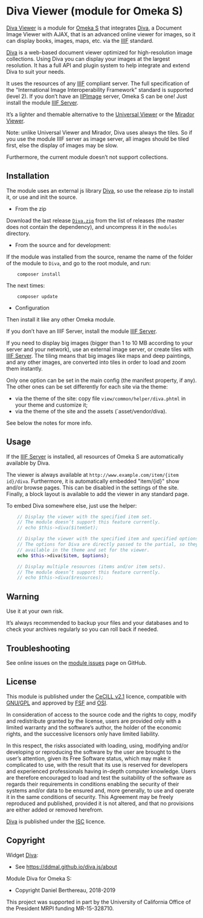 Diva Viewer (module for Omeka S)
================================

[Diva Viewer] is a module for [Omeka S] that integrates [Diva], a Document Image
Viewer with AJAX, that is an advanced online viewer for images, so it can
display books, images, maps, etc. via the [IIIF] standard.

[Diva] is a web-based document viewer optimized for high-resolution image
collections. Using Diva you can display your images at the largest resolution.
It has a full API and plugin system to help integrate and extend Diva to suit
your needs.

It uses the resources of any [IIIF] compliant server. The full specification of
the "International Image Interoperability Framework" standard is supported
(level 2). If you don’t have an [IIPImage] server, Omeka S can be one! Just
install the module [IIIF Server].

It’s a lighter and themable alternative to the [Universal Viewer] or the [Mirador Viewer].

Note: unlike Universal Viewer and Mirador, Diva uses always the tiles. So if you
use the module IIIF server as image server, all images should be tiled first,
else the display of images may be slow.

Furthermore, the current module doesn’t not support collections.


Installation
------------

The module uses an external js library [Diva], so use the release zip to
install it, or use and init the source.

* From the zip

Download the last release [`Diva.zip`] from the list of releases (the
master does not contain the dependency), and uncompress it in the `modules`
directory.

* From the source and for development:

If the module was installed from the source, rename the name of the folder of
the module to `Diva`, and go to the root module, and run:

```
    composer install
```

The next times:

```
    composer update
```

* Configuration

Then install it like any other Omeka module.

If you don’t have an IIIF Server, install the module [IIIF Server].

If you need to display big images (bigger than 1 to 10 MB according to your
server and your network), use an external image server, or create tiles with [IIIF Server].
The tiling means that big images like maps and deep paintings, and any other
images, are converted into tiles in order to load and zoom them instantly.

Only one option can be set in the main config (the manifest property, if any).
The other ones can be set differently for each site via the theme:

- via the theme of the site: copy file `view/common/helper/diva.phtml` in your
  theme and customize it;
- via the theme of the site and the assets (`asset/vendor/diva).

See below the notes for more info.


Usage
-----

If the [IIIF Server] is installed, all resources of Omeka S are automatically
available by Diva.

The viewer is always available at `http://www.example.com/item/{item id}/diva`.
Furthermore, it is automatically embedded "item/{id}" show and/or browse pages.
This can be disabled in the settings of the site. Finally, a block layout is
available to add the viewer in any standard page.

To embed Diva somewhere else, just use the helper:

```php
    // Display the viewer with the specified item set.
    // The module doesn’t support this feature currently.
    // echo $this->diva($itemSet);

    // Display the viewer with the specified item and specified options.
    // The options for Diva are directly passed to the partial, so they are
    // available in the theme and set for the viewer.
    echo $this->diva($item, $options);

    // Display multiple resources (items and/or item sets).
    // The module doesn’t support this feature currently.
    // echo $this->diva($resources);
```


Warning
-------

Use it at your own risk.

It’s always recommended to backup your files and your databases and to check
your archives regularly so you can roll back if needed.


Troubleshooting
---------------

See online issues on the [module issues] page on GitHub.


License
-------

This module is published under the [CeCILL v2.1] licence, compatible with
[GNU/GPL] and approved by [FSF] and [OSI].

In consideration of access to the source code and the rights to copy, modify and
redistribute granted by the license, users are provided only with a limited
warranty and the software’s author, the holder of the economic rights, and the
successive licensors only have limited liability.

In this respect, the risks associated with loading, using, modifying and/or
developing or reproducing the software by the user are brought to the user’s
attention, given its Free Software status, which may make it complicated to use,
with the result that its use is reserved for developers and experienced
professionals having in-depth computer knowledge. Users are therefore encouraged
to load and test the suitability of the software as regards their requirements
in conditions enabling the security of their systems and/or data to be ensured
and, more generally, to use and operate it in the same conditions of security.
This Agreement may be freely reproduced and published, provided it is not
altered, and that no provisions are either added or removed herefrom.

[Diva] is published under the [ISC] licence.


Copyright
---------

Widget [Diva]:

* See https://ddmal.github.io/diva.js/about

Module Diva for Omeka S:

* Copyright Daniel Berthereau, 2018-2019

This project was supported in part by the University of California Office of the President MRPI funding MR-15-328710.


[Diva Viewer]: https://github.com/Daniel-KM/Omeka-S-module-Diva
[Diva]: https://ddmal.github.io/diva.js
[Omeka S]: https://omeka.org/s
[Omeka]: https://omeka.org
[IIIF Server]: https://github.com/Daniel-KM/Omeka-S-module-IiifServer
[IIIF]: http://iiif.io
[IIPImage]: http://iipimage.sourceforge.net
[Universal Viewer]: https://github.com/Daniel-KM/Omeka-S-module-UniversalViewer
[Mirador Viewer]: https://github.com/Daniel-KM/Omeka-S-module-Mirador
[`Diva.zip`]: https://github.com/Daniel-KM/Omeka-S-module-Diva/releases
[iiif specifications]: http://iiif.io/api/
[module issues]: https://github.com/Daniel-KM/Omeka-S-module-Diva/issues
[CeCILL v2.1]: https://www.cecill.info/licences/Licence_CeCILL_V2.1-en.html
[GNU/GPL]: https://www.gnu.org/licenses/gpl-3.0.html
[FSF]: https://www.fsf.org
[OSI]: http://opensource.org
[ISC]: https://www.isc.org/downloads/software-support-policy/isc-license/
[Daniel-KM]: https://github.com/Daniel-KM "Daniel Berthereau"
